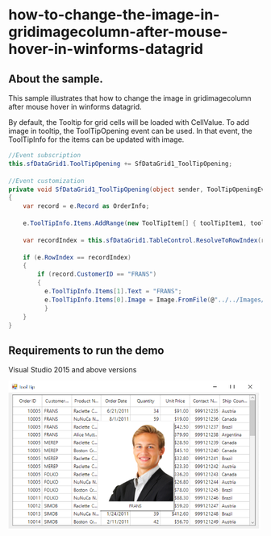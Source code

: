 # how-to-change-the-image-in-gridimagecolumn-after-mouse-hover-in-winforms-datagrid

## About the sample.
This sample illustrates that how to change the image in gridimagecolumn after mouse hover in winforms datagrid.

By default, the Tooltip for grid cells will be loaded with CellValue. To add image in tooltip, the ToolTipOpening event can be used. In that event, the ToolTipInfo for the items can be updated with image.

```C#
//Event subscription
this.sfDataGrid1.ToolTipOpening += SfDataGrid1_ToolTipOpening;

//Event customization
private void SfDataGrid1_ToolTipOpening(object sender, ToolTipOpeningEventArgs e)
{
    var record = e.Record as OrderInfo;

    e.ToolTipInfo.Items.AddRange(new ToolTipItem[] { toolTipItem1, toolTipItem2 });

    var recordIndex = this.sfDataGrid1.TableControl.ResolveToRowIndex(record);

    if (e.RowIndex == recordIndex)
    {
        if (record.CustomerID == "FRANS")
        {
          e.ToolTipInfo.Items[1].Text = "FRANS";                        
          e.ToolTipInfo.Items[0].Image = Image.FromFile(@"../../Images/FRANS.png");
          }
    }
}
```
## Requirements to run the demo
Visual Studio 2015 and above versions

![Image in tooltip](Image%20in%20tooltip.png)
